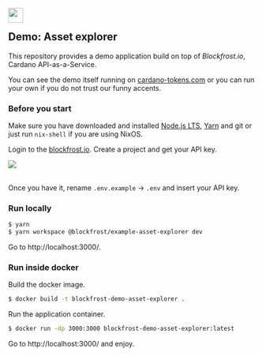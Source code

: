 <img src="https://blockfrost.io/images/logo.svg" align="left" height="30" /><br>

## Demo: Asset explorer

This repository provides a demo application build on top of _Blockfrost.io_, Cardano API-as-a-Service.

You can see the demo itself running on [cardano-tokens.com](https://cardano-tokens.com) or you can run your own if you do not trust our funny accents.

### Before you start

Make sure you have downloaded and installed [Node.js LTS](https://nodejs.org/en/download/), [Yarn](https://yarnpkg.com/lang/en/docs/install/) and git or just run `nix-shell` if you are using NixOS.

Login to the [blockfrost.io](https://blockfrost.io). Create a project and get your API key.

<img src="https://i.imgur.com/smY12ro.png">
<br/>
<br/>

Once you have it, rename `.env.example` → `.env` and insert your API key.

### Run locally

```bash
$ yarn
$ yarn workspace @blockfrost/example-asset-explorer dev
```

Go to http://localhost:3000/.

### Run inside docker

Build the docker image.

```bash
$ docker build -t blockfrost-demo-asset-explorer .
```

Run the application container.

```bash
$ docker run -dp 3000:3000 blockfrost-demo-asset-explorer:latest
```

Go to http://localhost:3000/ and enjoy.
